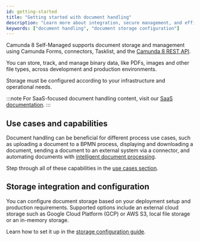 ```yaml
---
id: getting-started
title: "Getting started with document handling"
description: "Learn more about integration, secure management, and efficient storage and retrieval of documents across development and production environments in Self-Managed."
keywords: ["document handling", "document storage configuration"]
---
```


Camunda 8 Self-Managed supports document storage and management using Camunda Forms, connectors, Tasklist, and the [Camunda 8 REST API](/apis-tools/camunda-api-rest/specifications/create-document.api.mdx).

You can store, track, and manage binary data, like PDFs, images and other file types, across development and production environments.

Storage must be configured according to your infrastructure and operational needs.

:::note
For SaaS-focused document handling content, visit our [SaaS documentation](/components/document-handling/getting-started.md).
:::

## Use cases and capabilities

Document handling can be beneficial for different process use cases, such as uploading a document to a BPMN process, displaying and downloading a document, sending a document to an external system via a connector, and automating documents with [intelligent document processing](/components/modeler/web-modeler/idp/idp-example.md).

Step through all of these capabilities in the [use cases section](/components/document-handling/getting-started.md).

## Storage integration and configuration

You can configure document storage based on your deployment setup and production requirements.
Supported options include an external cloud storage such as Google Cloud Platform (GCP) or AWS S3, local file storage or an in-memory storage.

Learn how to set it up in the [storage configuration guide](/self-managed/document-handling/configuration/overview.md).
